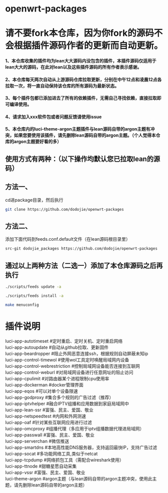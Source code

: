 # openwrt-packages

# 请不要fork本仓库，因为你fork的源码不会根据插件源码作者的更新而自动更新。

#### 1、本仓库收集的插件均为lean大大源码内没包含的插件，本插件源码仅适用于lean大大的源码，在此对lean以及这些插件源码的所有作者表示感谢。

#### 2、本仓库每天两次自动从上游源码仓库拉取更新，分别在中午12点和凌晨12点各拉取一次，将一直自动保持该仓库的所有源码为最新状态。

#### 3、每个插件包都已添加进去了所有的依赖插件，无需自己寻找依赖，直接拉取即可编译使用。

#### 4、请求加入xxx软件包或者问题反馈请使用issue

#### 5、本仓库内的luci-theme-argon主题插件与lean源码自带的argon主题有冲突，如果您要使用该插件，请先删除lean源码自带的argon主题。（个人觉得本仓库的argon主题要好看的多）



## 使用方式有两种：（以下操作均默认您已拉取lean的源码）

## 方法一、
cd进package目录，然后执行
```bash
git clone https://github.com/dodojie/openwrt-packages
```
 
## 方法二、
添加下面代码到feeds.conf.default文件（在lean源码根目录里）
```bash
src-git dodojie_packages https://github.com/dodojie/openwrt-packages
```


## 通过以上两种方法（二选一）添加了本仓库源码之后再执行
```bash
./scripts/feeds update -a
```
```bash
./scripts/feeds install -a
```
```bash
make menuconfig
```

# 插件说明

luci-app-autotimeset #定时重启、定时关机、定时重启网络  
luci-app-autoupdate #自动从github拉取、更新固件  
luci-app-beardropper #阻止外网恶意连接ssh，根据规则自动屏蔽未知ip  
luci-app-control-timewol #使用wol工具定时唤醒局域网内设备  
luci-app-control-webrestriction #控制局域网设备能否连接到互联网  
luci-app-control-weburl #对局域网设备进行任意网址的阻止访问  
luci-app-cpulimit #对路由器某个进程限制cpu使用率  
luci-app-dockerman #docker管理界面  
luci-app-eqos #可以对单个设备限速  
luci-app-godproxy #集合多个规则的广告过滤（推荐）  
luci-app-iptvhelper #融合IPTV组播和应用数据到家庭局域网中  
luci-app-lean-ssr #富强、民主、爱国、敬业  
luci-app-netspeedtest #内网和外网测速  
luci-app-oaf #针对某些互联网应用进行过滤  
luci-app-omcproxy #组播代理（多应用于iptv组播数据代理进局域网）  
luci-app-passwall #富强、民主、爱国、敬业  
luci-app-serverchan #微信推送  
luci-app-smartdns #本地高性能DNS服务器，支持返回最快IP，支持广告过滤  
luci-app-socat #多功能网络工具,类似于netcat  
luci-app-tcpdump #网络抓包工具（需配合wireshark使用）  
luci-app-ttnode #甜糖星愿自动采集  
luci-app-vssr #富强、民主、爱国、敬业  
luci-theme-argon #argon主题（与lean源码自带的argon主题冲突，使用此主题，请先删除lean源码自带的argon主题）  
